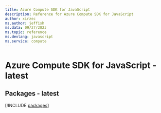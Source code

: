 ```yaml
---
title: Azure Compute SDK for JavaScript
description: Reference for Azure Compute SDK for JavaScript
author: xirzec
ms.author: jeffish
ms.data: 09/27/2023
ms.topic: reference
ms.devlang: javascript
ms.service: compute
---
```

# Azure Compute SDK for JavaScript - latest
## Packages - latest
[!INCLUDE [packages](compute-index.md)]